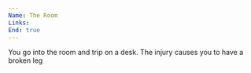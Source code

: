 ```yaml
---
Name: The Room
Links: 
End: true
---
```

You go into the room and trip on a desk. The injury causes you to have a broken leg